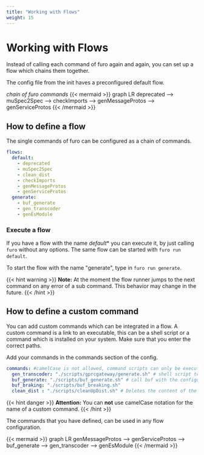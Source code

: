 ```yaml
---
title: "Working with Flows"
weight: 15
---
```


# Working with Flows
Instead of calling each command of furo again and again, you can set up a flow which chains them together.

The config file from the init haves a preconfigured default flow.


*chain of furo commands*
{{< mermaid >}}
graph LR
 deprecated --> muSpec2Spec --> checkImports --> genMessageProtos --> genServiceProtos
{{< /mermaid >}}

## How to define a flow
The single commands of furo can be configured as a chain of commands. 


```yaml
flows:
  default: 
    - deprecated
    - muSpec2Spec
    - clean_dist
    - checkImports
    - genMessageProtos
    - genServiceProtos
  generate:
    - buf_generate
    - gen_transcoder
    - genEsModule
```

### Execute a flow
If you have a flow with the name *default** you can execute it, by just calling `furo` without any options. 
The same flow can be started with `furo run default`.

To start the flow with the name "generate", type in `furo run generate`.  

{{< hint warning >}}
**Note:** At the moment the flow runner jumps to the next command on any error of a sub command. This behavior may change in the future.
{{< /hint >}}


## How to define a custom command
You can add custom commands which can be integrated in a flow. A custom command is a link to an executable, this can be
a shell script or a command which is installed on your system. Make sure that you enter the correct paths.

Add your commands in the commands section of the config.
```yaml
commands: #camelCase is not allowed, command scripts can only be executed from a flow
  gen_transcoder: "./scripts/gprcgateway/generate.sh" # shell script to generate a grpc gateway mux.
  buf_generate: "./scripts/buf_generate.sh" # call buf with the configured options.
  buf_braking: "./scripts/buf_breaking.sh"
  clean_dist : "./scripts/cleanUpDist.sh" # Deletes the content of the dist folder
```

{{< hint danger >}}
**Attention:** You can **not** use camelCase notation for the name of a custom command.
{{< /hint >}}

The commands that you have defined, can be used in any flow configuration.

{{< mermaid >}}
graph LR
genMessageProtos --> genServiceProtos --> buf_generate --> gen_transcoder --> genEsModule
{{< /mermaid >}}


